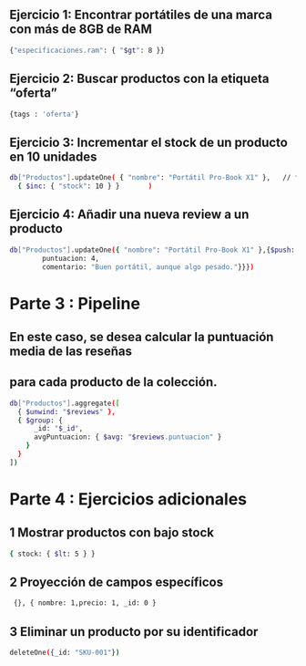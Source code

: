 ## Ejercicio 1: Encontrar portátiles de una marca con más de 8GB de RAM

```bash
{"especificaciones.ram": { "$gt": 8 }}
```

## Ejercicio 2: Buscar productos con la etiqueta “oferta”

```bash
{tags : 'oferta'}		
```

## Ejercicio 3: Incrementar el stock de un producto en 10 unidades

```bash
db["Productos"].updateOne( { "nombre": "Portátil Pro-Book X1" },   // filtro para encontrar el producto
  { $inc: { "stock": 10 } }       )
```

## Ejercicio 4: Añadir una nueva review a un producto

```bash
db["Productos"].updateOne({ "nombre": "Portátil Pro-Book X1" },{$push: {"reviews": {usuario: "CarlosM",
        puntuacion: 4,
        comentario: "Buen portátil, aunque algo pesado."}}})
```

# Parte 3 : Pipeline

## En este caso, se desea calcular la puntuación media de las reseñas 
## para cada producto de la colección.

```bash
db["Productos"].aggregate([
  { $unwind: "$reviews" },
  { $group: {
      _id: "$_id",                       
      avgPuntuacion: { $avg: "$reviews.puntuacion" }
    }
  }
])
```

# Parte 4 : Ejercicios adicionales

## 1 Mostrar productos con bajo stock

```bash
{ stock: { $lt: 5 } }
```
## 2 Proyección de campos específicos 

```bash
 {}, { nombre: 1,precio: 1, _id: 0 }

````

## 3 Eliminar un producto por su identificador

```bash
deleteOne({_id: "SKU-001"})

```
